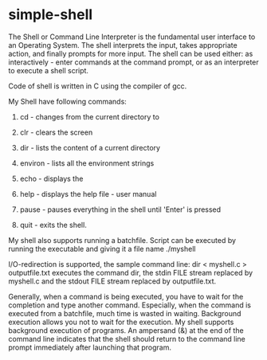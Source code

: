 # simple-shell

The Shell or Command Line Interpreter is the fundamental user interface to an Operating System.
The shell interprets the input, takes appropriate action, and finally prompts for more input.
The shell can be used either: as interactively - enter commands at the command prompt, or as an interpreter to execute a shell script.

Code of shell is written in C using the compiler of gcc.

My Shell have following commands:

1. cd <directory> - changes from the current directory to <directory>

2. clr - clears the screen

3. dir - lists the content of a current directory

4. environ - lists all the environment strings

5. echo <comment> - displays the <comment>

6. help - displays the help file - user manual

7. pause - pauses everything in the shell until 'Enter' is pressed

8. quit - exits the shell.

My shell also supports running a batchfile. Script can be executed by running the executable and giving it a file name ./myshell <batchfile>

I/O-redirection is supported, the sample command line: dir < myshell.c > outputfile.txt executes the command dir, the stdin FILE stream
replaced by myshell.c and the stdout FILE stream replaced by outputfile.txt.

Generally, when a command is being executed, you have to wait for the completion and type another command. Especially, when the command
is executed from a batchfile, much time is wasted in waiting. Background execution allows you not to wait for the execution.
My shell supports background execution of programs. An ampersand (&) at the end of the command line indicates that the
shell should return to the command line prompt immediately after launching that program.
